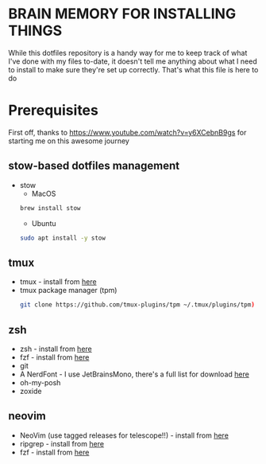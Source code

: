 # BRAIN MEMORY FOR INSTALLING THINGS

While this dotfiles repository is a handy way for me to keep track of what I've done with my files to-date,
it doesn't tell me anything about what I need to install to make sure they're set up correctly.
That's what this file is here to do

# Prerequisites
First off, thanks to https://www.youtube.com/watch?v=y6XCebnB9gs for starting me on this awesome journey

## stow-based dotfiles management
- stow
    - MacOS
    ```bash
    brew install stow
    ```
    - Ubuntu
    ```bash
    sudo apt install -y stow
    ```

## tmux
- tmux - install from [here](https://github.com/tmux/tmux/wiki/Installing)
- tmux package manager (tpm)
    ```bash
    git clone https://github.com/tmux-plugins/tpm ~/.tmux/plugins/tpm)
    ```

## zsh
- zsh - install from [here](https://github.com/ohmyzsh/ohmyzsh/wiki/Installing-ZSH#how-to-install-zsh-on-many-platforms)
- fzf - install from [here](https://github.com/junegunn/fzf?tab=readme-ov-file#installation)
- git
- A NerdFont - I use JetBrainsMono, there's a full list for download [here](https://www.nerdfonts.com/font-downloads)
- oh-my-posh
- zoxide

## neovim
- NeoVim (use tagged releases for telescope!!) - install from [here](https://github.com/neovim/neovim/blob/master/INSTALL.md)
- ripgrep - install from [here](https://github.com/BurntSushi/ripgrep?tab=readme-ov-file#installation)
- fzf - install from [here](https://github.com/junegunn/fzf?tab=readme-ov-file#installation)

